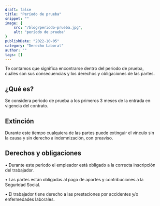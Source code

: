 ```yaml
---
draft: false
title: "Período de prueba"
snippet: ""
image: {
    src: "/blog/periodo-prueba.jpg",
    alt: "período de prueba"
}
publishDate: "2022-10-05"
category: "Derecho Laboral"
author: ""
tags: []
---
```


Te contamos que significa encontrarse dentro del período de prueba, cuáles son sus consecuencias y los derechos y obligaciones de las partes.

## ¿Qué es?

Se considera periodo de prueba a los primeros 3 meses de la entrada en vigencia del contrato.

## Extinción

Durante este tiempo cualquiera de las partes puede extinguir el vínculo sin la causa y sin derecho a indemnización, con preaviso.

## Derechos y obligaciones

• Durante este periodo el empleador está obligado a la correcta inscripción del trabajador.

• Las partes están obligadas al pago de aportes y contribuciones a la Seguridad Social.

• El trabajador tiene derecho a las prestaciones por accidentes y/o enfermedades laborales.